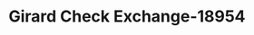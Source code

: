 ---
f_zip-code: 19018
f_state-code: PA
title: Girard Check Exchange-18954
f_phone: 610-623-8084
f_city-only: Clifton Heights
f_address: 418 W Baltimore Ave Clifton Heights
f_location-unique-id: '18954'
slug: girard-check-exchange-18954
updated-on: '2024-05-30T13:46:58.046Z'
created-on: '2024-05-30T13:36:59.803Z'
published-on: '2024-05-30T13:54:32.469Z'
f_city-state: cms/city/clifton-heights-pa.md
f_company: cms/company/girard-check-exchange.md
f_state: cms/state/pennsylvania.md
layout: '[payday-loan].html'
tags: payday-loan
---